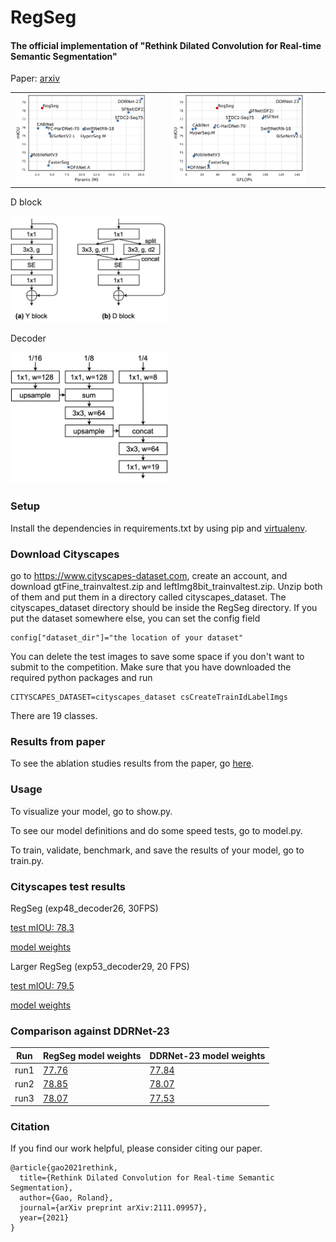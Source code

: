 # RegSeg

#### The official implementation of "Rethink Dilated Convolution for Real-time Semantic Segmentation"

Paper: [arxiv](https://arxiv.org/abs/2111.09957)

<table border="0">
<tr>
    <td>
    <img src="./figs/miou_vs_params.png" width="90%" />
    </td>
    <td>
    <img src="./figs/miou_vs_flops.png" width="90%" />
    </td>
</tr>
</table>

D block

<img src="./figs/DBlock1.png" width="50%" />

Decoder

<img src="./figs/Decoder.png" width="50%" />


### Setup
Install the dependencies in requirements.txt by using pip and [virtualenv](
https://packaging.python.org/guides/installing-using-pip-and-virtual-environments/).

### Download Cityscapes
go to https://www.cityscapes-dataset.com, create an account, and download
gtFine_trainvaltest.zip and leftImg8bit_trainvaltest.zip.
Unzip both of them and put them in a directory called cityscapes_dataset.
The cityscapes_dataset directory should be inside the RegSeg directory.
If you put the dataset somewhere else, you can set the config field
```
config["dataset_dir"]="the location of your dataset"
```
You can delete the test images to save some space if you don't want to submit to the competition.
Make sure that you have downloaded the required python packages and run
```
CITYSCAPES_DATASET=cityscapes_dataset csCreateTrainIdLabelImgs
```
There are 19 classes.

### Results from paper
To see the ablation studies results from the paper, go [here](AblationStudies.md).

### Usage
To visualize your model, go to show.py.

To see our model definitions and do some speed tests, go to model.py.

To train, validate, benchmark, and save the results of your model, go to train.py.

### Cityscapes test results
RegSeg (exp48_decoder26, 30FPS)

[test mIOU: 78.3](https://www.cityscapes-dataset.com/anonymous-results/?id=f88876222a7be564973065f111746e9838d4da9268734457cb57b2409cdb9818)

[model weights](https://github.com/RolandGao/RegSeg/releases/download/v1.0-alpha/cityscapes_exp48_decoder26_trainval_1000_epochs_1024_crop_bootstrapped_run1)

Larger RegSeg (exp53_decoder29, 20 FPS)

[test mIOU: 79.5](https://www.cityscapes-dataset.com/anonymous-results/?id=d15ac10b39ba00bcb344620a423dfe970ece04562a763d8f3f8d0d44376727ae)

[model weights](https://github.com/RolandGao/RegSeg/releases/download/v1.0-alpha/cityscapes_exp53_decoder29_trainval_1000_epochs_1024_crop_bootstrapped_run1)

### Comparison against DDRNet-23
Run | RegSeg model weights | DDRNet-23 model weights
--- | --- | --- 
run1 | [77.76](https://github.com/RolandGao/RegSeg/releases/download/v1.0-alpha/cityscapes_exp48_decoder26_train_1000_epochs_run1) | [77.84](https://github.com/RolandGao/RegSeg/releases/download/v1.0-alpha/cityscapes_ddrnet23_1000_epochs_run1)
run2 | [78.85](https://github.com/RolandGao/RegSeg/releases/download/v1.0-alpha/cityscapes_exp48_decoder26_train_1000_epochs_run2) | [78.07](https://github.com/RolandGao/RegSeg/releases/download/v1.0-alpha/cityscapes_ddrnet23_1000_epochs_run2)
run3 | [78.07](https://github.com/RolandGao/RegSeg/releases/download/v1.0-alpha/cityscapes_exp48_decoder26_train_1000_epochs_run3) | [77.53](https://github.com/RolandGao/RegSeg/releases/download/v1.0-alpha/cityscapes_ddrnet23_1000_epochs_run3)

### Citation
If you find our work helpful, please consider citing our paper.


```
@article{gao2021rethink,
  title={Rethink Dilated Convolution for Real-time Semantic Segmentation},
  author={Gao, Roland},
  journal={arXiv preprint arXiv:2111.09957},
  year={2021}
}
```

